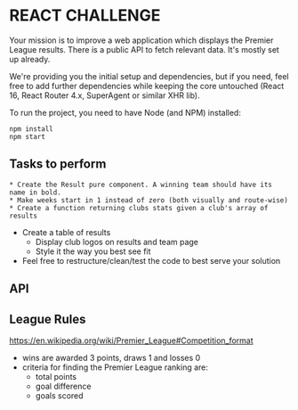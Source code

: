 # REACT CHALLENGE

Your mission is to improve a web application which displays the Premier League results.
There is a public API to fetch relevant data. It's mostly set up already.

We're providing you the initial setup and dependencies, but if you need, feel free to add further dependencies while keeping the core untouched (React 16, React Router 4.x, SuperAgent or similar XHR lib).

To run the project, you need to have Node (and NPM) installed:

    npm install
    npm start


## Tasks to perform

    * Create the Result pure component. A winning team should have its name in bold.
    * Make weeks start in 1 instead of zero (both visually and route-wise)
    * Create a function returning clubs stats given a club's array of results
* Create a table of results
    * Display club logos on results and team page
    * Style it the way you best see fit
* Feel free to restructure/clean/test the code to best serve your solution


## API

## League Rules

<https://en.wikipedia.org/wiki/Premier_League#Competition_format>
* wins are awarded 3 points, draws 1 and losses 0
* criteria for finding the Premier League ranking are:
  * total points
  * goal difference
  * goals scored

